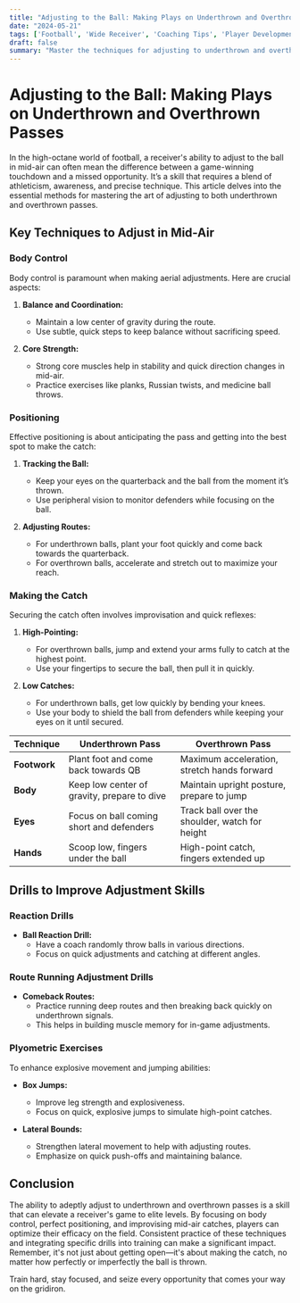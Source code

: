 ```yaml
---
title: "Adjusting to the Ball: Making Plays on Underthrown and Overthrown Passes"
date: "2024-05-21"
tags: ['Football', 'Wide Receiver', 'Coaching Tips', 'Player Development', 'Body Control', 'Positioning', 'Catch Techniques', 'Game Strategy', 'Training']
draft: false
summary: "Master the techniques for adjusting to underthrown and overthrown passes by focusing on body control, positioning, and making critical mid-air adjustments to secure the catch and make plays."
---
```


# Adjusting to the Ball: Making Plays on Underthrown and Overthrown Passes

In the high-octane world of football, a receiver's ability to adjust to the ball in mid-air can often mean the difference between a game-winning touchdown and a missed opportunity. It’s a skill that requires a blend of athleticism, awareness, and precise technique. This article delves into the essential methods for mastering the art of adjusting to both underthrown and overthrown passes.

## Key Techniques to Adjust in Mid-Air

### Body Control

Body control is paramount when making aerial adjustments. Here are crucial aspects:

1. **Balance and Coordination:**
   - Maintain a low center of gravity during the route.
   - Use subtle, quick steps to keep balance without sacrificing speed.

2. **Core Strength:**
   - Strong core muscles help in stability and quick direction changes in mid-air.
   - Practice exercises like planks, Russian twists, and medicine ball throws.

### Positioning

Effective positioning is about anticipating the pass and getting into the best spot to make the catch:

1. **Tracking the Ball:**
   - Keep your eyes on the quarterback and the ball from the moment it’s thrown.
   - Use peripheral vision to monitor defenders while focusing on the ball.

2. **Adjusting Routes:**
   - For underthrown balls, plant your foot quickly and come back towards the quarterback.
   - For overthrown balls, accelerate and stretch out to maximize your reach.

### Making the Catch

Securing the catch often involves improvisation and quick reflexes:

1. **High-Pointing:**
   - For overthrown balls, jump and extend your arms fully to catch at the highest point.
   - Use your fingertips to secure the ball, then pull it in quickly.

2. **Low Catches:**
   - For underthrown balls, get low quickly by bending your knees.
   - Use your body to shield the ball from defenders while keeping your eyes on it until secured.

| **Technique**     | **Underthrown Pass**                             | **Overthrown Pass**                            |
|-------------------|-------------------------------------------------|------------------------------------------------|
| **Footwork**      | Plant foot and come back towards QB              | Maximum acceleration, stretch hands forward    |
| **Body**          | Keep low center of gravity, prepare to dive      | Maintain upright posture, prepare to jump      |
| **Eyes**          | Focus on ball coming short and defenders         | Track ball over the shoulder, watch for height |
| **Hands**         | Scoop low, fingers under the ball                | High-point catch, fingers extended up          |

## Drills to Improve Adjustment Skills

### Reaction Drills

- **Ball Reaction Drill:**
  - Have a coach randomly throw balls in various directions.
  - Focus on quick adjustments and catching at different angles.

### Route Running Adjustment Drills

- **Comeback Routes:**
  - Practice running deep routes and then breaking back quickly on underthrown signals.
  - This helps in building muscle memory for in-game adjustments.

### Plyometric Exercises

To enhance explosive movement and jumping abilities:

- **Box Jumps:**
  - Improve leg strength and explosiveness.
  - Focus on quick, explosive jumps to simulate high-point catches.

- **Lateral Bounds:**
  - Strengthen lateral movement to help with adjusting routes.
  - Emphasize on quick push-offs and maintaining balance.

## Conclusion

The ability to adeptly adjust to underthrown and overthrown passes is a skill that can elevate a receiver's game to elite levels. By focusing on body control, perfect positioning, and improvising mid-air catches, players can optimize their efficacy on the field. Consistent practice of these techniques and integrating specific drills into training can make a significant impact. Remember, it's not just about getting open—it's about making the catch, no matter how perfectly or imperfectly the ball is thrown.

Train hard, stay focused, and seize every opportunity that comes your way on the gridiron.